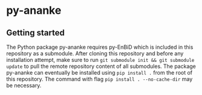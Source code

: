 # py-ananke

## Getting started

The Python package py-ananke requires py-EnBiD which is included in this repository as a submodule. After cloning this repository and before any installation attempt, make sure to run `git submodule init && git submodule update` to pull the remote repository content of all submodules. The package py-ananke can eventually be installed using `pip install .` from the root of this repository. The command with flag `pip install . --no-cache-dir` may be necessary.
